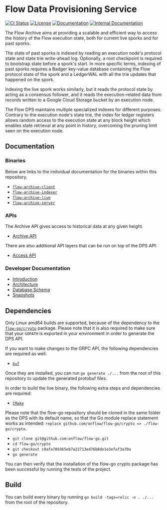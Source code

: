 # Flow Data Provisioning Service

[![CI Status](https://img.shields.io/github/workflow/status/optakt/flow-dps/MasterCI?logo=GitHub%20Actions&label=&logoColor=silver&labelColor=gray)](https://github.com/optakt/flow-dps/actions/workflows/master.yml)
[![License](https://img.shields.io/github/license/nanomsg/mangos.svg?logoColor=silver&logo=Open%20Source%20Initiative&label=&color=blue)](https://github.com/optakt/flow-dps/blob/master/LICENSE)
[![Documentation](https://img.shields.io/badge/godoc-docs-blue.svg?label=&logo=go)](https://pkg.go.dev/github.com/optakt/flow-dps)
[![Internal Documentation](https://img.shields.io/badge/-documentation-grey?logo=markdown)](./docs/introduction.md)

The Flow Archive aims at providing a scalable and efficient way to access the history of the Flow
execution state, both for current live sporks and for past sporks.

The state of past sporks is indexed by reading an execution node's protocol state and state trie write-ahead log.
Optionally, a root checkpoint is required to bootstrap state before a spork's start. In more specific terms, indexing
of past sporks requires a Badger key-value database containing the Flow protocol state of the spork and a LedgerWAL with
all the trie updates that happened on the spork.

Indexing the live spork works similarly, but it reads the protocol state by acting as a consensus follower, and it reads
the execution-related data from records written to a Google Cloud Storage bucket by an execution node.

The Flow DPS maintains multiple specialized indexes for different purposes.
Contrary to the execution node's state trie, the index for ledger registers allows random access to the execution state at any block height
which enables state retrieval at any point in history, overcoming the pruning limit seen on the execution node.

## Documentation

### Binaries

Below are links to the individual documentation for the binaries within this repository.

* [`flow-archive-client`](cmd/flow-archive-client/README.md)
* [`flow-archive-indexer`](cmd/flow-archive-indexer/README.md)
* [`flow-archive-live`](cmd/flow-archive-live/README.md)
* [`flow-archive-server`](cmd/flow-archive-server/README.md)

### APIs

The Archive API gives access to historical data at any given height.

* [Archive API](./docs/dps-api.md)

There are also additional API layers that can be run on top of the DPS API:

* [Access API](https://github.com/optakt/flow-dps-access)

### Developer Documentation

* [Introduction](./docs/introduction.md)
* [Architecture](./docs/architecture.md)
* [Database Schema](./docs/database.md)
* [Snapshots](./docs/snapshots.md)

## Dependencies
Only Linux amd64 builds are supported, because of the dependency to the [`flow-go/crypto`](https://github.com/onflow/flow-go/tree/master/crypto) package.
Please note that it is also required to make sure that your `GOPATH` is exported in your environment in order to generate the DPS API.

If you want to make changes to the GRPC API, the following dependencies are required as well.

* [`buf`](https://github.com/bufbuild/buf)

Once they are installed, you can run `go generate ./...` from the root of this repository to update the generated protobuf files.

In order to build the live binary, the following extra steps and dependencies are required:

* [`CMake`](https://cmake.org/install/)

Please note that the flow-go repository should be cloned in the same folder as the DPS with its default name, so that the Go module replace statement works as intended: `replace github.com/onflow/flow-go/crypto => ./flow-go/crypto`.

* `git clone git@github.com:onflow/flow-go.git`
* `cd flow-go/crypto`
* `git checkout c0afa789365eb7a22713ed76b8de1e3efaf3a70a`
* `go generate`

You can then verify that the installation of the flow-go crypto package has been successful by running the tests of the project.

## Build

You can build every binary by running `go build -tags=relic -o . ./...` from the root of the repository.
